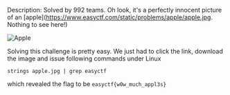 Description: Solved by 992 teams.
Oh look, it's a perfectly innocent picture of an [apple](https://www.easyctf.com/static/problems/apple/apple.jpg. Nothing to see here!)

![Apple](https://github.com/Ninjex/CTF-Writeups/blob/master/EasyCTF2015/An-apple-a-day-keeps-the-dinosaur-away%3F/apple.jpg?raw=true "Apple")

Solving this challenge is pretty easy. We just had to click the link, download the image and issue following commands under Linux

`strings apple.jpg | grep easyctf`

which revealed the flag to be `easyctf{w0w_much_appl3s}`

